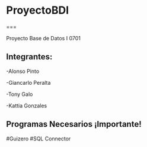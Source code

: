 # ProyectoBDI
===


Proyecto Base de Datos I 0701

## Integrantes:

-Alonso Pinto


-Giancarlo Peralta


-Tony Galo


-Kattia Gonzales






## Programas Necesarios  **¡Importante!**

#Guizero
#SQL Connector
